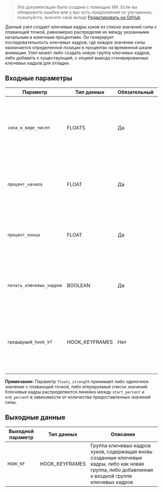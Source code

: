 > Эта документация была создана с помощью ИИ. Если вы обнаружите ошибки или у вас есть предложения по улучшению, пожалуйста, внесите свой вклад! [Редактировать на GitHub](https://github.com/Comfy-Org/embedded-docs/blob/main/comfyui_embedded_docs/docs/CreateHookKeyframesFromFloats/ru.md)

Данный узел создает ключевые кадры хуков из списка значений силы с плавающей точкой, равномерно распределяя их между указанными начальным и конечным процентами. Он генерирует последовательность ключевых кадров, где каждое значение силы назначается определенной позиции в процентах на временной шкале анимации. Узел может либо создать новую группу ключевых кадров, либо добавить к существующей, с опцией вывода сгенерированных ключевых кадров для отладки.

## Входные параметры

| Параметр | Тип данных | Обязательный | Диапазон | Описание |
|-----------|-----------|----------|-------|-------------|
| `сила_в_виде_чисел` | FLOATS | Да | -1 до ∞ | Одиночное значение с плавающей точкой или список значений, представляющих значения силы для ключевых кадров (по умолчанию: -1) |
| `процент_начала` | FLOAT | Да | 0.0 до 1.0 | Начальная позиция в процентах для первого ключевого кадра на временной шкале (по умолчанию: 0.0) |
| `процент_конца` | FLOAT | Да | 0.0 до 1.0 | Конечная позиция в процентах для последнего ключевого кадра на временной шкале (по умолчанию: 1.0) |
| `печать_ключевых_кадров` | BOOLEAN | Да | True/False | При включении выводит информацию о сгенерированных ключевых кадрах в консоль (по умолчанию: False) |
| `предыдущий_hook_kf` | HOOK_KEYFRAMES | Нет | - | Существующая группа ключевых кадров хуков, к которой нужно добавить новые ключевые кадры, или создается новая группа, если не предоставлена |

**Примечание:** Параметр `floats_strength` принимает либо одиночное значение с плавающей точкой, либо итерируемый список значений. Ключевые кадры распределяются линейно между `start_percent` и `end_percent` в зависимости от количества предоставленных значений силы.

## Выходные данные

| Выходной параметр | Тип данных | Описание |
|-------------|-----------|-------------|
| `HOOK_KF` | HOOK_KEYFRAMES | Группа ключевых кадров хуков, содержащая вновь созданные ключевые кадры, либо как новая группа, либо добавленная к входной группе ключевых кадров |
